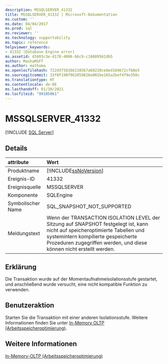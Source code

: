```yaml
---
description: MSSQLSERVER_41332
title: MSSQLSERVER_41332 | Microsoft-Dokumentation
ms.custom: ''
ms.date: 04/04/2017
ms.prod: sql
ms.reviewer: ''
ms.technology: supportability
ms.topic: reference
helpviewer_keywords:
- 41332 (Database Engine error)
ms.assetid: d3403c3e-d178-4006-b6c9-c18609562db5
author: MashaMSFT
ms.author: mathoma
ms.openlocfilehash: f22d3f58166210567a68220ce8ed184672cf68e5
ms.sourcegitcommit: 33f0f190f962059826e002be165a2bef4f9e350c
ms.translationtype: HT
ms.contentlocale: de-DE
ms.lasthandoff: 01/30/2021
ms.locfileid: "99185061"
---
```

# <a name="mssqlserver_41332"></a>MSSQLSERVER_41332
 [!INCLUDE [SQL Server](../../includes/applies-to-version/sqlserver.md)]
  
## <a name="details"></a>Details  
  
| attribute | Wert |  
| :-------- | :---- |  
|Produktname|[!INCLUDE[ssNoVersion](../../includes/ssnoversion-md.md)]|  
|Ereignis-ID|41332|  
|Ereignisquelle|MSSQLSERVER|  
|Komponente|SQLEngine|  
|Symbolischer Name|SQL_SNAPSHOT_NOT_SUPPORTED|  
|Meldungstext|Wenn der TRANSACTION ISOLATION LEVEL der Sitzung auf SNAPSHOT festgelegt ist, kann nicht auf speicheroptimierte Tabellen und systemintern kompilierte gespeicherte Prozeduren zugegriffen werden, und diese können nicht erstellt werden.|  
  
## <a name="explanation"></a>Erklärung  
Die Transaktion wurde auf der Momentaufnahmeisolationsstufe gestartet, und anschließend wurde versucht, eine nicht kompatible Funktion zu verwenden.  
  
## <a name="user-action"></a>Benutzeraktion  
Starten Sie die Transaktion mit einer anderen Isolationsstufe. Weitere Informationen finden Sie unter [In-Memory OLTP &#40;Arbeitsspeicheroptimierung&#41;](~/relational-databases/in-memory-oltp/in-memory-oltp-in-memory-optimization.md).  
  
## <a name="see-also"></a>Weitere Informationen  
[In-Memory-OLTP &#40;Arbeitsspeicheroptimierung&#41;](~/relational-databases/in-memory-oltp/in-memory-oltp-in-memory-optimization.md)  
  
